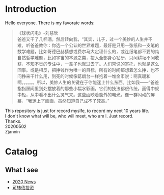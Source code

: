 # Introduction
Hello everyone. There is my favorate words:
> 《球状闪电》-刘慈欣  
> 爸爸又干了几杯酒，然后转向我，“其实，儿子，过一个美妙的人生并不难，听爸爸教你：你选一个公认的世界难题，最好是只用一张纸和一支笔的数学难题，比如哥德巴赫猜想或费尔马大定理什么的，或连纸笔都不要的纯自然哲学难题，比如宇宙的本源之类，投入全部身心钻研，只问耕耘不问收获，不知不觉的专注中，一辈子也就过去了。人们常说的寄托，也就是这么回事。或是相反，把挣钱作为唯一的目标，所有的时间都想着怎么挣，也不问挣来干什么用，到死的时候像葛朗台一样抱着一堆金币说：啊真暖和啊。。。。。。所以，美妙人生的关键在于你能迷上什么东西。比如我——”爸爸指指房间里到处摆放着的那些小幅水彩画，它们的技法都很传统，画得中规中矩，从中看不出什么灵气来。这些画映着窗外的电光。像一群闪动的屏幕，“我迷上了画画，虽然知道自己成不了梵高。”

This repository is just for record myslfe, to record my next 10 years life.  
I don't know what will be, who will meet, who am I. Just record.  
Thanks.  
20200502  
Zjanxin  

# Catalog
## What I see
* [2020 News](https://zjanxin.github.io/2020_news)
* [可转债投资](https://zjanxin.github.io/investment_可转债)
